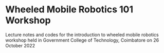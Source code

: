 # Wheeled Mobile Robotics 101 Workshop
Lecture notes and codes for the introduction to wheeled mobile robotics workshop held in Government College of Technology, Coimbatore on 26 October 2022

